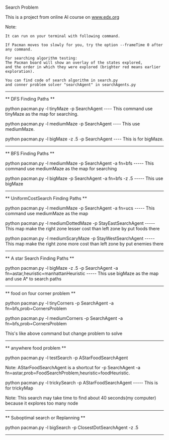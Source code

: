 Search Problem

This is a project from online AI course on www.edx.org

Note:

	It can run on your terminal with following command.

	If Pacman moves too slowly for you, try the option --frameTime 0 after any command.

	For searching algorithm testing:
	The Pacman board will show an overlay of the states explored, 
	and the order in which they were explored (brighter red means earlier exploration).

	You can find code of search algorithm in search.py
	and conner problem solver "searchAgent" in searchAgents.py 

_______________________________

** DFS Finding Paths **

python pacman.py -l tinyMaze -p SearchAgent  ---- This command use tinyMaze as the map for searching.

python pacman.py -l mediumMaze -p SearchAgent ---- This use mediumMaze.

python pacman.py -l bigMaze -z .5 -p SearchAgent ---- This is for bigMaze.

_____________________________________________________

** BFS Finding Paths **

python pacman.py -l mediumMaze -p SearchAgent -a fn=bfs ----- This command use mediumMaze as the map for searching

python pacman.py -l bigMaze -p SearchAgent -a fn=bfs -z .5 ----- This use bigMaze

_____________________________________________________

** UniformCostSearch Finding Paths **

python pacman.py -l mediumMaze -p SearchAgent -a fn=ucs ----- This command use mediumMaze as the map

python pacman.py -l mediumDottedMaze -p StayEastSearchAgent ----- This map make the right zone lesser cost than left zone by put foods there

python pacman.py -l mediumScaryMaze -p StayWestSearchAgent ----- This map make the right zone more cost than left zone by put enemies there

________________________________________________________

** A star Search Finding Paths **

python pacman.py -l bigMaze -z .5 -p SearchAgent -a fn=astar,heuristic=manhattanHeuristic ----- This use bigMaze as the map and use A* to search paths 

________________________________________________________

** food on four corner problem **

python pacman.py -l tinyCorners -p SearchAgent -a fn=bfs,prob=CornersProblem

python pacman.py -l mediumCorners -p SearchAgent -a fn=bfs,prob=CornersProblem

This's like above command but change problem to solve

_______________________________________________________

** anywhere food problem **

python pacman.py -l testSearch -p AStarFoodSearchAgent

Note: AStarFoodSearchAgent is a shortcut for -p SearchAgent -a fn=astar,prob=FoodSearchProblem,heuristic=foodHeuristic.


python pacman.py -l trickySearch -p AStarFoodSearchAgent ----- This is for trickyMap

Note: This search may take time to find about 40 seconds(my computer) because it explores too many node


__________________________________________________________

** Suboptimal search or Replanning **

python pacman.py -l bigSearch -p ClosestDotSearchAgent -z .5 

__________________________________________________________

